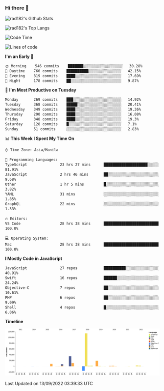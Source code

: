 ### Hi there 👋

![rad182's Github Stats](https://github-readme-stats.vercel.app/api?username=rad182&count_private=true&show_icons=true&theme=nightowl&include_all_commits=true&hide=stars)


![rad182's Top Langs](https://github-readme-stats.vercel.app/api/top-langs/?username=rad182&layout=compact&theme=nightowl)


<!--START_SECTION:waka-->
![Code Time](http://img.shields.io/badge/Code%20Time-3%2C070%20hrs%2034%20mins-blue)

![Lines of code](https://img.shields.io/badge/From%20Hello%20World%20I%27ve%20Written-2%20Million%20lines%20of%20code-blue)

**I'm an Early 🐤** 

```text
🌞 Morning    546 commits    ███████░░░░░░░░░░░░░░░░░░   30.28% 
🌆 Daytime    760 commits    ██████████░░░░░░░░░░░░░░░   42.15% 
🌃 Evening    319 commits    ████░░░░░░░░░░░░░░░░░░░░░   17.69% 
🌙 Night      178 commits    ██░░░░░░░░░░░░░░░░░░░░░░░   9.87%

```
📅 **I'm Most Productive on Tuesday** 

```text
Monday       269 commits    ███░░░░░░░░░░░░░░░░░░░░░░   14.92% 
Tuesday      368 commits    █████░░░░░░░░░░░░░░░░░░░░   20.41% 
Wednesday    349 commits    ████░░░░░░░░░░░░░░░░░░░░░   19.36% 
Thursday     290 commits    ████░░░░░░░░░░░░░░░░░░░░░   16.08% 
Friday       348 commits    ████░░░░░░░░░░░░░░░░░░░░░   19.3% 
Saturday     128 commits    █░░░░░░░░░░░░░░░░░░░░░░░░   7.1% 
Sunday       51 commits     ░░░░░░░░░░░░░░░░░░░░░░░░░   2.83%

```


📊 **This Week I Spent My Time On** 

```text
⌚︎ Time Zone: Asia/Manila

💬 Programming Languages: 
TypeScript               23 hrs 27 mins      ████████████████████░░░░░   81.91% 
JavaScript               2 hrs 46 mins       ██░░░░░░░░░░░░░░░░░░░░░░░   9.68% 
Other                    1 hr 5 mins         █░░░░░░░░░░░░░░░░░░░░░░░░   3.82% 
YAML                     31 mins             ░░░░░░░░░░░░░░░░░░░░░░░░░   1.85% 
GraphQL                  22 mins             ░░░░░░░░░░░░░░░░░░░░░░░░░   1.33%

🔥 Editors: 
VS Code                  28 hrs 38 mins      █████████████████████████   100.0%

💻 Operating System: 
Mac                      28 hrs 38 mins      █████████████████████████   100.0%

```

**I Mostly Code in JavaScript** 

```text
JavaScript               27 repos            ██████████░░░░░░░░░░░░░░░   40.91% 
Swift                    16 repos            ██████░░░░░░░░░░░░░░░░░░░   24.24% 
Objective-C              7 repos             ██░░░░░░░░░░░░░░░░░░░░░░░   10.61% 
PHP                      6 repos             ██░░░░░░░░░░░░░░░░░░░░░░░   9.09% 
Shell                    4 repos             █░░░░░░░░░░░░░░░░░░░░░░░░   6.06%

```


**Timeline**

![Chart not found](https://raw.githubusercontent.com/rad182/rad182/main/charts/bar_graph.png) 


 Last Updated on 13/09/2022 03:39:33 UTC
<!--END_SECTION:waka-->


<!--
**rad182/rad182** is a ✨ _special_ ✨ repository because its `README.md` (this file) appears on your GitHub profile.

Here are some ideas to get you started:

- 🔭 I’m currently working on ...
- 🌱 I’m currently learning ...
- 👯 I’m looking to collaborate on ...
- 🤔 I’m looking for help with ...
- 💬 Ask me about ...
- 📫 How to reach me: ...
- 😄 Pronouns: ...
- ⚡ Fun fact: ...
-->
